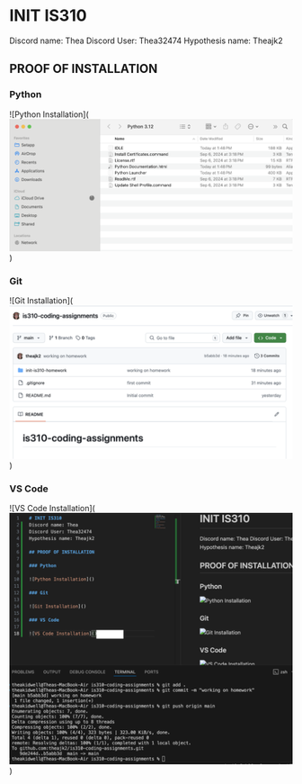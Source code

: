 # INIT IS310
Discord name: Thea 
Discord User: Thea32474
Hypothesis name: Theajk2

## PROOF OF INSTALLATION

### Python

![Python Installation](![alt text](image-2.png))

### Git

![Git Installation](![alt text](image-1.png))

### VS Code

![VS Code Installation](![alt text](image.png))
